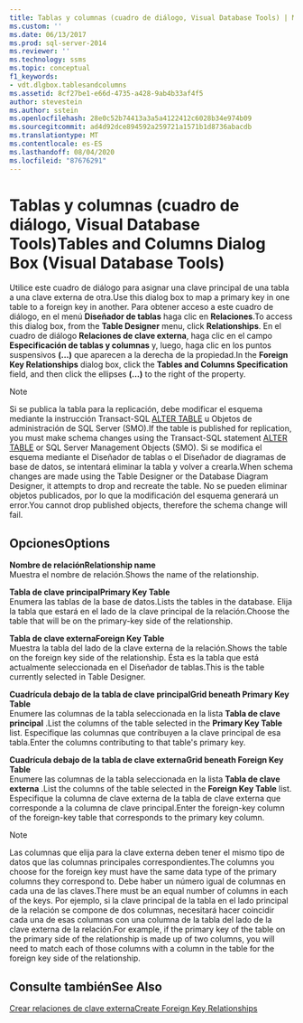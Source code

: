 ```yaml
---
title: Tablas y columnas (cuadro de diálogo, Visual Database Tools) | Microsoft Docs
ms.custom: ''
ms.date: 06/13/2017
ms.prod: sql-server-2014
ms.reviewer: ''
ms.technology: ssms
ms.topic: conceptual
f1_keywords:
- vdt.dlgbox.tablesandcolumns
ms.assetid: 8cf27be1-e66d-4735-a428-9ab4b33af4f5
author: stevestein
ms.author: sstein
ms.openlocfilehash: 28e0c52b74413a3a5a4122412c6028b34e974b09
ms.sourcegitcommit: ad4d92dce894592a259721a1571b1d8736abacdb
ms.translationtype: MT
ms.contentlocale: es-ES
ms.lasthandoff: 08/04/2020
ms.locfileid: "87676291"
---
```

# <a name="tables-and-columns-dialog-box-visual-database-tools"></a><span data-ttu-id="f3343-102">Tablas y columnas (cuadro de diálogo, Visual Database Tools)</span><span class="sxs-lookup"><span data-stu-id="f3343-102">Tables and Columns Dialog Box (Visual Database Tools)</span></span>
  <span data-ttu-id="f3343-103">Utilice este cuadro de diálogo para asignar una clave principal de una tabla a una clave externa de otra.</span><span class="sxs-lookup"><span data-stu-id="f3343-103">Use this dialog box to map a primary key in one table to a foreign key in another.</span></span> <span data-ttu-id="f3343-104">Para obtener acceso a este cuadro de diálogo, en el menú **Diseñador de tablas** haga clic en **Relaciones**.</span><span class="sxs-lookup"><span data-stu-id="f3343-104">To access this dialog box, from the **Table Designer** menu, click **Relationships**.</span></span> <span data-ttu-id="f3343-105">En el cuadro de diálogo **Relaciones de clave externa**, haga clic en el campo **Especificación de tablas y columnas** y, luego, haga clic en los puntos suspensivos **(...)** que aparecen a la derecha de la propiedad.</span><span class="sxs-lookup"><span data-stu-id="f3343-105">In the **Foreign Key Relationships** dialog box, click the **Tables and Columns Specification** field, and then click the ellipses **(...)** to the right of the property.</span></span>  
  
> [!NOTE]  
>  <span data-ttu-id="f3343-106">Si se publica la tabla para la replicación, debe modificar el esquema mediante la instrucción Transact-SQL [ALTER TABLE](/sql/t-sql/statements/alter-table-transact-sql) u Objetos de administración de SQL Server (SMO).</span><span class="sxs-lookup"><span data-stu-id="f3343-106">If the table is published for replication, you must make schema changes using the Transact-SQL statement [ALTER TABLE](/sql/t-sql/statements/alter-table-transact-sql) or SQL Server Management Objects (SMO).</span></span> <span data-ttu-id="f3343-107">Si se modifica el esquema mediante el Diseñador de tablas o el Diseñador de diagramas de base de datos, se intentará eliminar la tabla y volver a crearla.</span><span class="sxs-lookup"><span data-stu-id="f3343-107">When schema changes are made using the Table Designer or the Database Diagram Designer, it attempts to drop and recreate the table.</span></span> <span data-ttu-id="f3343-108">No se pueden eliminar objetos publicados, por lo que la modificación del esquema generará un error.</span><span class="sxs-lookup"><span data-stu-id="f3343-108">You cannot drop published objects, therefore the schema change will fail.</span></span>  
  
## <a name="options"></a><span data-ttu-id="f3343-109">Opciones</span><span class="sxs-lookup"><span data-stu-id="f3343-109">Options</span></span>  
 <span data-ttu-id="f3343-110">**Nombre de relación**</span><span class="sxs-lookup"><span data-stu-id="f3343-110">**Relationship name**</span></span>  
 <span data-ttu-id="f3343-111">Muestra el nombre de relación.</span><span class="sxs-lookup"><span data-stu-id="f3343-111">Shows the name of the relationship.</span></span>  
  
 <span data-ttu-id="f3343-112">**Tabla de clave principal**</span><span class="sxs-lookup"><span data-stu-id="f3343-112">**Primary Key Table**</span></span>  
 <span data-ttu-id="f3343-113">Enumera las tablas de la base de datos.</span><span class="sxs-lookup"><span data-stu-id="f3343-113">Lists the tables in the database.</span></span> <span data-ttu-id="f3343-114">Elija la tabla que estará en el lado de la clave principal de la relación.</span><span class="sxs-lookup"><span data-stu-id="f3343-114">Choose the table that will be on the primary-key side of the relationship.</span></span>  
  
 <span data-ttu-id="f3343-115">**Tabla de clave externa**</span><span class="sxs-lookup"><span data-stu-id="f3343-115">**Foreign Key Table**</span></span>  
 <span data-ttu-id="f3343-116">Muestra la tabla del lado de la clave externa de la relación.</span><span class="sxs-lookup"><span data-stu-id="f3343-116">Shows the table on the foreign key side of the relationship.</span></span> <span data-ttu-id="f3343-117">Ésta es la tabla que está actualmente seleccionada en el Diseñador de tablas.</span><span class="sxs-lookup"><span data-stu-id="f3343-117">This is the table currently selected in Table Designer.</span></span>  
  
 <span data-ttu-id="f3343-118">**Cuadrícula debajo de la tabla de clave principal**</span><span class="sxs-lookup"><span data-stu-id="f3343-118">**Grid beneath Primary Key Table**</span></span>  
 <span data-ttu-id="f3343-119">Enumere las columnas de la tabla seleccionada en la lista **Tabla de clave principal** .</span><span class="sxs-lookup"><span data-stu-id="f3343-119">List the columns of the table selected in the **Primary Key Table** list.</span></span> <span data-ttu-id="f3343-120">Especifique las columnas que contribuyen a la clave principal de esa tabla.</span><span class="sxs-lookup"><span data-stu-id="f3343-120">Enter the columns contributing to that table's primary key.</span></span>  
  
 <span data-ttu-id="f3343-121">**Cuadrícula debajo de la tabla de clave externa**</span><span class="sxs-lookup"><span data-stu-id="f3343-121">**Grid beneath Foreign Key Table**</span></span>  
 <span data-ttu-id="f3343-122">Enumere las columnas de la tabla seleccionada en la lista **Tabla de clave externa** .</span><span class="sxs-lookup"><span data-stu-id="f3343-122">List the columns of the table selected in the **Foreign Key Table** list.</span></span> <span data-ttu-id="f3343-123">Especifique la columna de clave externa de la tabla de clave externa que corresponde a la columna de clave principal.</span><span class="sxs-lookup"><span data-stu-id="f3343-123">Enter the foreign-key column of the foreign-key table that corresponds to the primary key column.</span></span>  
  
> [!NOTE]  
>  <span data-ttu-id="f3343-124">Las columnas que elija para la clave externa deben tener el mismo tipo de datos que las columnas principales correspondientes.</span><span class="sxs-lookup"><span data-stu-id="f3343-124">The columns you choose for the foreign key must have the same data type of the primary columns they correspond to.</span></span> <span data-ttu-id="f3343-125">Debe haber un número igual de columnas en cada una de las claves.</span><span class="sxs-lookup"><span data-stu-id="f3343-125">There must be an equal number of columns in each of the keys.</span></span> <span data-ttu-id="f3343-126">Por ejemplo, si la clave principal de la tabla en el lado principal de la relación se compone de dos columnas, necesitará hacer coincidir cada una de esas columnas con una columna de la tabla del lado de la clave externa de la relación.</span><span class="sxs-lookup"><span data-stu-id="f3343-126">For example, if the primary key of the table on the primary side of the relationship is made up of two columns, you will need to match each of those columns with a column in the table for the foreign key side of the relationship.</span></span>  
  
## <a name="see-also"></a><span data-ttu-id="f3343-127">Consulte también</span><span class="sxs-lookup"><span data-stu-id="f3343-127">See Also</span></span>  
 [<span data-ttu-id="f3343-128">Crear relaciones de clave externa</span><span class="sxs-lookup"><span data-stu-id="f3343-128">Create Foreign Key Relationships</span></span>](../../relational-databases/tables/create-foreign-key-relationships.md)  
  
  

